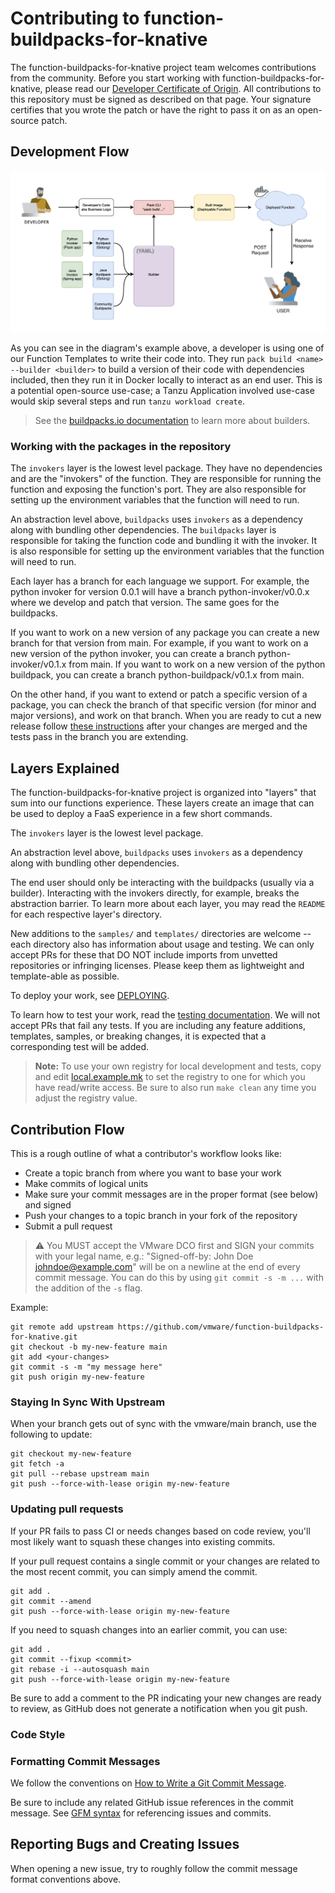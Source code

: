 
# Contributing to function-buildpacks-for-knative

The function-buildpacks-for-knative project team welcomes contributions from the community. Before you start working with function-buildpacks-for-knative, please
read our [Developer Certificate of Origin](https://cla.vmware.com/dco). All contributions to this repository must be
signed as described on that page. Your signature certifies that you wrote the patch or have the right to pass it on
as an open-source patch.

## Development Flow

![System Architecture Diagram](hack/architecture-diagram.png)

As you can see in the diagram's example above, a developer is using one of our Function Templates to write their code into. They run `pack build <name> --builder <builder>` to build a version of their code with dependencies included, then they run it in Docker locally to interact as an end user. This is a potential open-source use-case; a Tanzu Application involved use-case would skip several steps and run `tanzu workload create`. 

> See the [buildpacks.io documentation](https://buildpacks.io/docs/operator-guide/create-a-builder) to learn more about builders.

### Working with the packages in the repository

The `invokers` layer is the lowest level package. They have no dependencies and are the "invokers" of the function. They are responsible for running the function and exposing the function's port. They are also responsible for setting up the environment variables that the function will need to run.

An abstraction level above, `buildpacks` uses `invokers` as a dependency along with bundling other dependencies. The `buildpacks` layer is responsible for taking the function code and bundling it with the invoker. It is also responsible for setting up the environment variables that the function will need to run.

Each layer has a branch for each language we support. For example, the python invoker for version 0.0.1 will have a branch python-invoker/v0.0.x where we develop and patch that version. The same goes for the buildpacks.

If you want to work on a new version of any package you can create a new branch for that version from main. For example, if you want to work on a new version of the python invoker, you can create a branch python-invoker/v0.1.x from main. If you want to work on a new version of the python buildpack, you can create a branch python-buildpack/v0.1.x from main. 

On the other hand, if you want to extend or patch a specific version of a package, you can check the branch of that specific version (for minor and major versions), and work on that branch. When you are ready to cut a new release follow [these instructions](/buildpacks/README.md#cut-a-buildpack-release) after your changes are merged and the tests pass in the branch you are extending.

## Layers Explained

The function-buildpacks-for-knative project is organized into "layers" that sum into our functions experience. These layers create an image that can be used to deploy a FaaS experience in a few short commands.

The `invokers` layer is the lowest level package.

An abstraction level above, `buildpacks` uses `invokers` as a dependency along with bundling other dependencies.

The end user should only be interacting with the buildpacks (usually via a builder). Interacting with the invokers directly, for example, breaks the abstraction barrier. To learn more about each layer, you may read the `README` for each respective layer's directory.

New additions to the `samples/` and `templates/` directories are welcome -- each directory also has information about usage and testing. We can only accept PRs for these that DO NOT include imports from unvetted repositories or infringing licenses. Please keep them as lightweight and template-able as possible.

To deploy your work, see [DEPLOYING](DEPLOYING.md).

To learn how to test your work, read the [testing documentation](/tests/README.md). We will not accept PRs that fail any tests. If you are including any feature additions, templates, samples, or breaking changes, it is expected that a corresponding test will be added.

> **Note:** To use your own registry for local development and tests, copy and edit [local.example.mk](/local.example.mk) to set the registry to one for which you have read/write access.
> Be sure to also run `make clean` any time you adjust the registry value.

## Contribution Flow

This is a rough outline of what a contributor's workflow looks like:

- Create a topic branch from where you want to base your work
- Make commits of logical units
- Make sure your commit messages are in the proper format (see below) and signed
- Push your changes to a topic branch in your fork of the repository
- Submit a pull request

> ⚠️ You MUST accept the VMware DCO first and SIGN your commits with your legal name, e.g.: "Signed-off-by: John Doe <johndoe@example.com>" will be on a newline at the end of every commit message. You can do this by using `git commit -s -m ...` with the addition of the `-s` flag.

Example:

``` shell
git remote add upstream https://github.com/vmware/function-buildpacks-for-knative.git
git checkout -b my-new-feature main
git add <your-changes>
git commit -s -m "my message here"
git push origin my-new-feature
```

### Staying In Sync With Upstream

When your branch gets out of sync with the vmware/main branch, use the following to update:

``` shell
git checkout my-new-feature
git fetch -a
git pull --rebase upstream main
git push --force-with-lease origin my-new-feature
```

### Updating pull requests

If your PR fails to pass CI or needs changes based on code review, you'll most likely want to squash these changes into
existing commits.

If your pull request contains a single commit or your changes are related to the most recent commit, you can simply
amend the commit.

``` shell
git add .
git commit --amend
git push --force-with-lease origin my-new-feature
```

If you need to squash changes into an earlier commit, you can use:

``` shell
git add .
git commit --fixup <commit>
git rebase -i --autosquash main
git push --force-with-lease origin my-new-feature
```

Be sure to add a comment to the PR indicating your new changes are ready to review, as GitHub does not generate a
notification when you git push.

### Code Style

### Formatting Commit Messages

We follow the conventions on [How to Write a Git Commit Message](http://chris.beams.io/posts/git-commit/).

Be sure to include any related GitHub issue references in the commit message.  See
[GFM syntax](https://guides.github.com/features/mastering-markdown/#GitHub-flavored-markdown) for referencing issues
and commits.

## Reporting Bugs and Creating Issues

When opening a new issue, try to roughly follow the commit message format conventions above.

